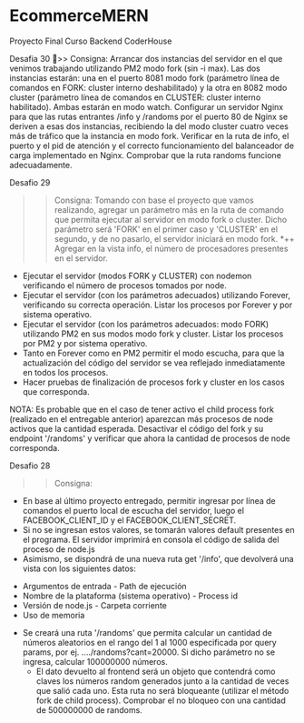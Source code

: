 # EcommerceMERN
Proyecto Final Curso Backend CoderHouse

Desafia 30
>> Consigna:
Arrancar dos instancias del servidor en el que venimos trabajando utilizando PM2 modo fork (sin -i max).
Las dos instancias estarán: una en el puerto 8081 modo fork (parámetro línea de comandos en FORK: cluster interno deshabilitado) y la otra en 8082 modo cluster (parámetro línea de comandos en CLUSTER: cluster interno habilitado). Ambas estarán en modo watch.
Configurar un servidor Nginx para que las rutas entrantes /info y /randoms por el puerto 80 de Nginx se deriven a esas dos instancias, recibiendo la del modo cluster cuatro veces más de tráfico que la instancia en modo fork.
Verificar en la ruta de info, el puerto y el pid de atención y el correcto funcionamiento del balanceador de carga implementado en Nginx. Comprobar que la ruta randoms funcione adecuadamente.


Desafio 29
>> Consigna: 
Tomando con base el proyecto que vamos realizando, agregar un parámetro más en la ruta de comando que permita ejecutar al servidor en modo fork o cluster. Dicho parámetro será 'FORK' en el primer caso y 'CLUSTER' en el segundo, y de no pasarlo, el servidor iniciará en modo fork.
*++ Agregar en la vista info, el número de procesadores presentes en el servidor.
* Ejecutar el servidor (modos FORK y CLUSTER) con nodemon verificando el número de procesos tomados por node.
* Ejecutar el servidor (con los parámetros adecuados) utilizando Forever, verificando su correcta operación. Listar los procesos por Forever y por sistema operativo.
* Ejecutar el servidor (con los parámetros adecuados: modo FORK) utilizando PM2 en sus modos modo fork y cluster. Listar los procesos por PM2 y por sistema operativo.
* Tanto en Forever como en PM2 permitir el modo escucha, para que la actualización del código del servidor se vea reflejado inmediatamente en todos los procesos.
* Hacer pruebas de finalización de procesos fork y cluster en los casos que corresponda.

NOTA:
Es probable que en el caso de tener activo el child process fork (realizado en el entregable anterior) aparezcan más procesos de node activos que la cantidad esperada. Desactivar el código del fork y su endpoint '/randoms' y verificar que ahora la cantidad de procesos de node corresponda.



Desafio 28
>> Consigna:
* En base al último proyecto entregado, permitir ingresar por línea de comandos el puerto local de escucha del servidor, luego el FACEBOOK_CLIENT_ID y el FACEBOOK_CLIENT_SECRET.
* Si no se ingresan estos valores, se tomarán valores default presentes en el programa.
El servidor imprimirá en consola el código de salida del proceso de node.js
* Asimismo, se dispondrá de una nueva ruta get '/info', que devolverá una vista con los siguientes datos:
- Argumentos de entrada                             - Path de ejecución
- Nombre de la plataforma (sistema operativo)       - Process id
- Versión de node.js                                - Carpeta corriente
- Uso de memoria
* Se creará una ruta '/randoms' que permita calcular un cantidad de números aleatorios en el rango del 1 al 1000 especificada por query params, por ej. ..../randoms?cant=20000. Si dicho parámetro no se ingresa, calcular 100000000 números.
    - El dato devuelto al frontend será un objeto que contendrá como claves los números random generados junto a la cantidad de veces que salió cada uno. Esta ruta no será bloqueante (utilizar el método fork de child process). Comprobar el no bloqueo con una cantidad de 500000000 de randoms.


